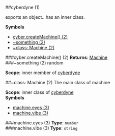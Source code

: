 <a name="module_cyberdyne"></a>
##cyberdyne (1)

exports an object.. has an inner class.

  
**Symbols**  
  * [cyber.createMachine() (2)](#module_cyberdyne.createMachine)
  * [\~something (2)](#module_cyberdyne.something)
  * [\~class: Machine (2)](#module_cyberdyne.Machine)

<a name="module_cyberdyne.createMachine"></a>
###cyber.createMachine() (2)
**Returns**: [Machine](#module_cyberdyne.Machine)  
<a name="module_cyberdyne.something"></a>
###\~something (2)
random

**Scope**: inner member of [cyberdyne](#module_cyberdyne)  
  
<a name="module_cyberdyne.Machine"></a>

##\~class: Machine (2)
The main class of machine

**Scope**: inner class of [cyberdyne](#module_cyberdyne)  
**Symbols**  
  * [machine.eyes (3)](#module_cyberdyne.Machine#eyes)
  * [machine.vibe (3)](#module_cyberdyne.Machine#vibe)

<a name="module_cyberdyne.Machine#eyes"></a>
###machine.eyes (3)
**Type**: `number`  
<a name="module_cyberdyne.Machine#vibe"></a>
###machine.vibe (3)
**Type**: `string`  
